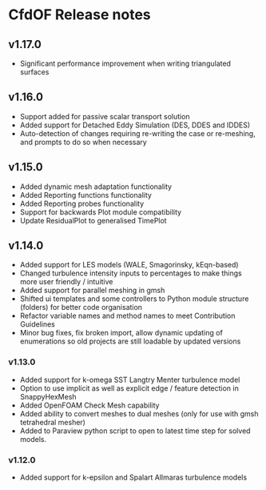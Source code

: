 # CfdOF Release notes

## v1.17.0
* Significant performance improvement when writing triangulated surfaces

## v1.16.0
* Support added for passive scalar transport solution
* Added support for Detached Eddy Simulation (DES, DDES and IDDES)
* Auto-detection of changes requiring re-writing the case or re-meshing, and prompts to do so when necessary

## v1.15.0
* Added dynamic mesh adaptation functionality
* Added Reporting functions functionality
* Added Reporting probes functionality
* Support for backwards Plot module compatibility
* Update ResidualPlot to generalised TimePlot

## v1.14.0
* Added support for LES models (WALE, Smagorinsky, kEqn-based)
* Changed turbulence intensity inputs to percentages to make things more user friendly / intuitive
* Added support for parallel meshing in gmsh
* Shifted ui templates and some controllers to Python module structure (folders) for better code organisation
* Refactor variable names and method names to meet Contribution Guidelines
* Minor bug fixes, fix broken import, allow dynamic updating of enumerations so old projects are still loadable by updated versions

### v1.13.0
* Added support for k-omega SST Langtry Menter turbulence model
* Option to use implicit as well as explicit edge / feature detection in SnappyHexMesh
* Added OpenFOAM Check Mesh capability
* Added ability to convert meshes to dual meshes (only for use with gmsh tetrahedral mesher)
* Added to Paraview python script to open to latest time step for solved models.  

### v1.12.0
* Added support for k-epsilon and Spalart Allmaras turbulence models
